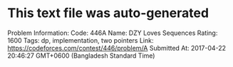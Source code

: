 # This text file was auto-generated

Problem Information:
Code: 446A
Name: DZY Loves Sequences
Rating: 1600
Tags: dp, implementation, two pointers
Link: https://codeforces.com/contest/446/problem/A
Submitted At: 2017-04-22 20:46:27 GMT+0600 (Bangladesh Standard Time)